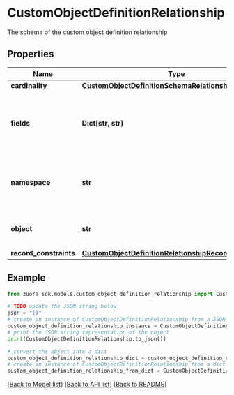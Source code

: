# CustomObjectDefinitionRelationship

The schema of the custom object definition relationship

## Properties

Name | Type | Description | Notes
------------ | ------------- | ------------- | -------------
**cardinality** | [**CustomObjectDefinitionSchemaRelationshipCardinality**](CustomObjectDefinitionSchemaRelationshipCardinality.md) |  | [optional] 
**fields** | **Dict[str, str]** | Field mappings between the custom object and the related object. | 
**namespace** | **str** | The namespace where the related object is located. | 
**object** | **str** | The API name of the related object | 
**record_constraints** | [**CustomObjectDefinitionRelationshipRecordConstraints**](CustomObjectDefinitionRelationshipRecordConstraints.md) |  | [optional] 

## Example

```python
from zuora_sdk.models.custom_object_definition_relationship import CustomObjectDefinitionRelationship

# TODO update the JSON string below
json = "{}"
# create an instance of CustomObjectDefinitionRelationship from a JSON string
custom_object_definition_relationship_instance = CustomObjectDefinitionRelationship.from_json(json)
# print the JSON string representation of the object
print(CustomObjectDefinitionRelationship.to_json())

# convert the object into a dict
custom_object_definition_relationship_dict = custom_object_definition_relationship_instance.to_dict()
# create an instance of CustomObjectDefinitionRelationship from a dict
custom_object_definition_relationship_from_dict = CustomObjectDefinitionRelationship.from_dict(custom_object_definition_relationship_dict)
```
[[Back to Model list]](../README.md#documentation-for-models) [[Back to API list]](../README.md#documentation-for-api-endpoints) [[Back to README]](../README.md)


